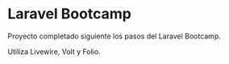 # Laravel Bootcamp

Proyecto completado siguiente los pasos del Laravel Bootcamp.

Utiliza Livewire, Volt y Folio.
